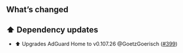 ## What’s changed

## ⬆️ Dependency updates

- ⬆️ Upgrades AdGuard Home to v0.107.26 @GoetzGoerisch ([#399](https://github.com/hassio-addons/addon-adguard-home/pull/399))
